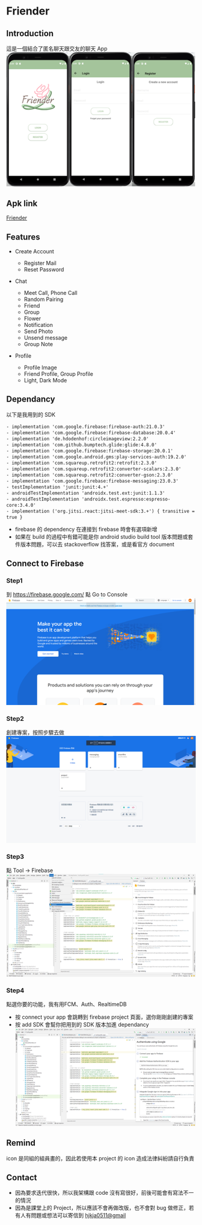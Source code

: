# Friender

## Introduction
這是一個結合了匿名聊天跟交友的聊天 App
![Imgur](https://github.com/a3828162/Friender/blob/main/picture/5.png)

## Apk link
<a href="https://drive.google.com/file/d/1soROmngn-LKTB6i8ZeDQUUv68UHyi931/view?usp=sharing">Friender</a>

## Features
* Create Account
  * Register Mail
  * Reset Password

* Chat
  * Meet Call, Phone Call
  * Random Pairing
  * Friend
  * Group
  * Flower
  * Notification
  * Send Photo
  * Unsend message
  * Group Note

* Profile
  * Profile Image
  * Friend Profile, Group Profile
  * Light, Dark Mode

## Dependancy
以下是我用到的 SDK
```
- implementation 'com.google.firebase:firebase-auth:21.0.3'
- implementation 'com.google.firebase:firebase-database:20.0.4'
- implementation 'de.hdodenhof:circleimageview:2.2.0'
- implementation 'com.github.bumptech.glide:glide:4.8.0'
- implementation 'com.google.firebase:firebase-storage:20.0.1'
- implementation 'com.google.android.gms:play-services-auth:19.2.0'
- implementation 'com.squareup.retrofit2:retrofit:2.3.0'
- implementation 'com.squareup.retrofit2:converter-scalars:2.3.0'
- implementation 'com.squareup.retrofit2:converter-gson:2.3.0'
- implementation 'com.google.firebase:firebase-messaging:23.0.3'
- testImplementation 'junit:junit:4.+'
- androidTestImplementation 'androidx.test.ext:junit:1.1.3'
- androidTestImplementation 'androidx.test.espresso:espresso-core:3.4.0'
- implementation ('org.jitsi.react:jitsi-meet-sdk:3.+') { transitive = true }
```
* firebase 的 dependency 在連接到 firebase 時會有選項新增<br>
* 如果在 build 的過程中有錯可能是你 android studio build tool 版本問題或套件版本問題，可以去 stackoverflow 找答案，或是看官方 document
## Connect to Firebase

### Step1
到 <a href="https://firebase.google.com/?">https://firebase.google.com/</a> 點 Go to Console
![Imgur](https://github.com/a3828162/Friender/blob/main/picture/1.png)
### Step2
創建專案，按照步驟去做
![Imgur](https://github.com/a3828162/Friender/blob/main/picture/2.png)
### Step3
點 Tool -> Firebase
![Imgur](https://github.com/a3828162/Friender/blob/main/picture/3.png)
### Step4
點選你要的功能，我有用FCM、Auth、RealtimeDB
* 按 connect your app 會跳轉到 firebase project 頁面，選你剛剛創建的專案
* 按 add SDK 會幫你把用到的 SDK 版本加進 dependancy
![Imgur](https://github.com/a3828162/Friender/blob/main/picture/4.png)

## Remind
icon 是同組的組員畫的，因此若使用本 project 的 icon 造成法律糾紛請自行負責

## Contact
* 因為要求迭代很快，所以我架構跟 code 沒有寫很好，前後可能會有寫法不一的情況
* 因為是課堂上的 Project，所以應該不會再做改版，也不會對 bug 做修正，若有人有問題或想法可以寄信到 <a href="mailto:hjkja0511@gmail.com?">hjkja0511@gmail</a>